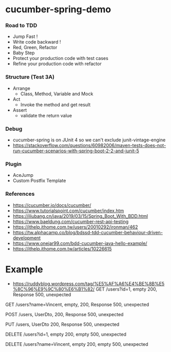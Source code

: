 # cucumber-spring-demo

### Road to TDD
* Jump Fast !
* Write code backward !
* Red, Green, Refactor
* Baby Step
* Protect your production code with test cases
* Refine your production code with refactor

### Structure (Test 3A)
* Arrange
  * Class, Method, Variable and Mock
* Act
  * Invoke the method and get result
* Assert
  * validate the return value

### Debug
* cucumber-spring is on JUnit 4 so we can't exclude junit-vintage-engine
* https://stackoverflow.com/questions/60982006/maven-tests-does-not-run-cucumber-scenarios-with-spring-boot-2-2-and-junit-5

### Plugin
* AceJump
* Custom Postfix Template

### References
* https://cucumber.io/docs/cucumber/
* https://www.tutorialspoint.com/cucumber/index.htm
* https://iliubang.cn/java/2019/03/15/Spring_Boot_With_BDD.html
* https://www.baeldung.com/cucumber-rest-api-testing
* https://ithelp.ithome.com.tw/users/20010292/ironman/462
* https://tw.alphacamp.co/blog/bdssd-tdd-cucumber-behaviour-driven-development
* https://www.onejar99.com/bdd-cucumber-java-hello-example/
* https://ithelp.ithome.com.tw/articles/10226615

# Example
* https://ruddyblog.wordpress.com/tag/%E5%AF%A6%E4%BE%8B%E5%8C%96%E9%9C%80%E6%B1%82/
GET /users?id=1, empty
  200, Response<UserDto>
  500, unexpected
  
GET /users?name=Vincent, empty, 
  200, Response<UserDto>
  500, unexpected
 
POST /users, UserDto, 
  200, Response<UserDto>
  500, unexpected
 
PUT /users, UserDto
  200, Response<UserDto>
  500, unexpected
 
DELETE /users?id=1, empty
  200, empty
  500, unexpected

DELETE /users?name=Vincent, empty
  200, empty
  500, unexpected
